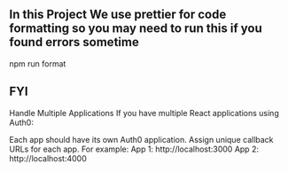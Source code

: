 ## In this Project We use prettier for code formatting so you may need to run this if you found errors sometime

npm run format


## FYI
Handle Multiple Applications
If you have multiple React applications using Auth0:

Each app should have its own Auth0 application.
Assign unique callback URLs for each app. For example:
App 1: http://localhost:3000
App 2: http://localhost:4000